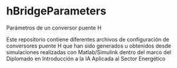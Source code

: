 # hBridgeParameters
Parámetros de un conversor puente H

Este repositorio contiene diferentes archivos de configuración de conversores puente H que han sido generados u obtenidos desde simulaciones realizadas con Matlab/Simulink dentro del marco del Diplomado en Introducción a la IA Aplicada al Sector Energético
